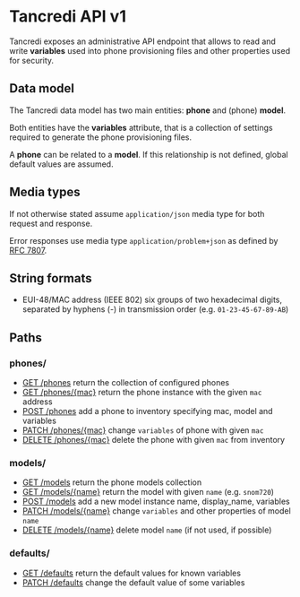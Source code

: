 # Tancredi API v1

Tancredi exposes an administrative API endpoint that allows to read and write
**variables** used into phone provisioning files and other properties used
for security.

## Data model

The Tancredi data model has two main entities: **phone** and (phone) **model**.

Both entities have the **variables** attribute, that is a collection of settings
required to generate the phone provisioning files.

A **phone** can be related to a **model**. If this relationship is not defined,
global default values are assumed.

## Media types

If not otherwise stated assume `application/json` media type for both request
and response.

Error responses use media type `application/problem+json` as defined by [RFC
7807](https://tools.ietf.org/html/rfc7807).

## String formats

* EUI-48/MAC address (IEEE 802) six groups of two hexadecimal digits, separated
  by hyphens (-) in transmission order (e.g. `01-23-45-67-89-AB`)

## Paths

### phones/

* [GET /phones](phonesGet.md) return the collection of configured phones
* [GET /phones/{mac}](phonesMacGet.md) return the phone instance with the given `mac` address
* [POST /phones](phonesPost.md) add a phone to inventory specifying mac, model and variables
* [PATCH /phones/{mac}](phonesMacPatch.md) change `variables` of phone with given `mac`
* [DELETE /phones/{mac}](phonesMacDelete.md) delete the phone with given `mac` from inventory

### models/

* [GET /models](modelsGet.md) return the phone models collection
* [GET /models/{name}](modelsNameGet.md) return the model with given `name` (e.g. `snom720`)
* [POST /models](modelsPost.md) add a new model instance name, display_name, variables
* [PATCH /models/{name}](modelsNamePatch.md) change `variables` and other properties of model `name`
* [DELETE /models/{name}](modelsNameDelete.md) delete model `name` (if not used, if possible)

### defaults/

* [GET /defaults](defaultsGet.md) return the default values for known variables
* [PATCH /defaults](defaultsPatch.md) change the default value of some variables
